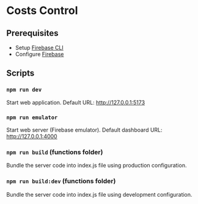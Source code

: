 # Costs Control

## Prerequisites

- Setup [Firebase CLI](https://firebase.google.com/docs/cli)
- Configure [Firebase](/docs/FIREBASE.md)

## Scripts 

### `npm run dev`

Start web application. Default URL: http://127.0.0.1:5173

### `npm run emulator` 

Start web server (Firebase emulator). Default dashboard URL: http://127.0.0.1:4000

### `npm run build` (functions folder)

Bundle the server code into index.js file using production configuration.

### `npm run build:dev` (functions folder)

Bundle the server code into index.js file using development configuration.

